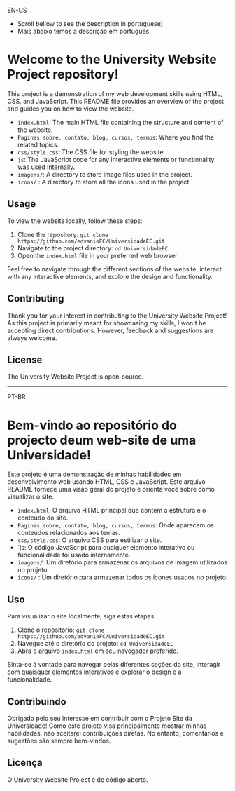 EN-US
- Scroll bellow to see the description in portuguese)
- Mais abaixo temos a descrição em português.

# Welcome to the University Website Project repository! 
This project is a demonstration of my web development skills using HTML, CSS, and JavaScript. 
This README file provides an overview of the project and guides you on how to view the website.


- `index.html`: The main HTML file containing the structure and content of the website.
- `Paginas sobre, contato, blog, cursos, termos`: Where you find the related topics.
- `css/style.css`: The CSS file for styling the website.
- `js`: The JavaScript code for any interactive elements or functionality was used internally.
- `imagens/`: A directory to store image files used in the project.
- `icons/` : A directory to store all the icons used in the project.

## Usage
To view the website locally, follow these steps:

1. Clone the repository: `git clone https://github.com/edvanioFC/UniversidadeEC.git`
2. Navigate to the project directory: `cd UniversidadeEC`
3. Open the `index.html` file in your preferred web browser.

Feel free to navigate through the different sections of the website, interact with any interactive elements, and explore the design and functionality.

## Contributing
Thank you for your interest in contributing to the University Website Project! As this project is primarily meant for showcasing my skills, I won't be accepting direct contributions. However, feedback and suggestions are always welcome.

## License
The University Website Project is open-source.
_______________________________________________________________________________________________________________
PT-BR
# Bem-vindo ao repositório do projecto deum web-site de uma Universidade!
Este projeto é uma demonstração de minhas habilidades em desenvolvimento web usando HTML, CSS e JavaScript.
Este arquivo README fornece uma visão geral do projeto e orienta você sobre como visualizar o site.


- `index.html`: O arquivo HTML principal que contém a estrutura e o conteúdo do site.
- `Paginas sobre, contato, blog, cursos, termos`: Onde aparecem os conteudos relacionados aos temas.
- `css/style.css`: O arquivo CSS para estilizar o site.
- `js: O código JavaScript para qualquer elemento interativo ou funcionalidade foi usado internamente.
- `imagens/`: Um diretório para armazenar os arquivos de imagem utilizados no projeto.
- `icons/` : Um diretório para armazenar todos os ícones usados no projeto.

## Uso
Para visualizar o site localmente, siga estas etapas:

1. Clone o repositório: `git clone https://github.com/edvanioFC/UniversidadeEC.git`
2. Navegue até o diretório do projeto: `cd UniversidadeEC`
3. Abra o arquivo `index.html` em seu navegador preferido.

Sinta-se à vontade para navegar pelas diferentes seções do site, interagir com quaisquer elementos interativos e explorar o design e a funcionalidade.

## Contribuindo
Obrigado pelo seu interesse em contribuir com o Projeto Site da Universidade! Como este projeto visa principalmente mostrar minhas habilidades, não aceitarei contribuições diretas. No entanto, comentários e sugestões são sempre bem-vindos.

## Licença
O University Website Project é de código aberto.
